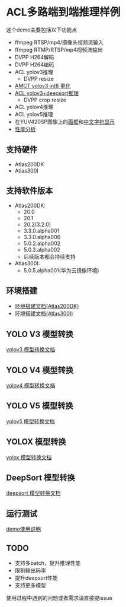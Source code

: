 # ACL多路端到端推理样例
这个demo主要包括以下功能点 
* ffmpeg RTSP/mp4/摄像头视频流输入
* ffmpeg RTMP/RTSP/mp4视频流输出
* DVPP H264解码
* DVPP H264编码
* ACL yolov3推理
    * DVPP resize
* [AMCT yolov3 int8 量化](quant/caffe_quant.md)
* [ACL yolov3+deepsort推理](deepsort.md)
    * DVPP crop resize
* ACL yolov4推理
* ACL yolov5推理
* 在YUV420SP图像上的[画框](src/drawing.h)和[中文字符显示](src/freetype_helper.cpp)
* [性能分析](profiling.md)

## 支持硬件
* Atlas200DK
* Atlas300I

## 支持软件版本
* Atlas200DK:
  * 20.0
  * 20.1
  * 20.2(3.2.0)
  * 3.3.0.alpha001
  * 3.3.0.alpha006
  * 5.0.2.alpha002
  * 5.0.3.alpha002
  * 后续版本都会持续支持
* Atlas300I:
  * 5.0.5.alpha001(华为云镜像环境)

## 环境搭建
* [环境搭建文档(Atlas200DK)](env_atlas200dk.md)
* [环境搭建文档(Atlas300I)](env_atlas300I.md)
## YOLO V3 模型转换
[yolov3 模型转换文档](yolov3_model_cvt.md)
## YOLO V4 模型转换
[yolov4 模型转换文档](yolov4_model_cvt.md)
## YOLO V5 模型转换
[yolov5 模型转换文档](yolov5_model_cvt.md)
## YOLOX 模型转换
[yolox 模型转换文档](yolox_model_cvt.md)
## DeepSort 模型转换
[deepsort 模型转换文档](deep_sort_model_cvt.md)
## 运行测试
[demo使用说明](run.md)

## TODO
* 支持多batch，提升推理性能
* 限制输出码率
* 提升deepsort性能
* 支持更多模型

使用过程中遇到的问题或者需求请直接提issue

